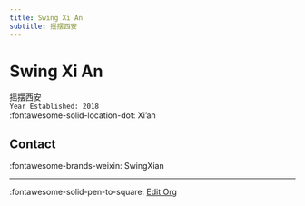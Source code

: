 ```yaml
---
title: Swing Xi An
subtitle: 摇摆西安
---
```


# Swing Xi An

摇摆西安  
`Year Established: 2018`  
:fontawesome-solid-location-dot: Xi’an  


## Contact

:fontawesome-brands-weixin: SwingXian  

---

:fontawesome-solid-pen-to-square: [Edit Org](https://github.com/swingdance/orgs/issues/new?assignees=&labels=update+org&projects=&template=03-update_entity.yml&title=Update%20Org%3A%20zh_CN%20%E2%80%A2%20Swing%20Xi%20An&region=zh_CN&id=swing-xi-an&name=Swing%20Xi%20An)
